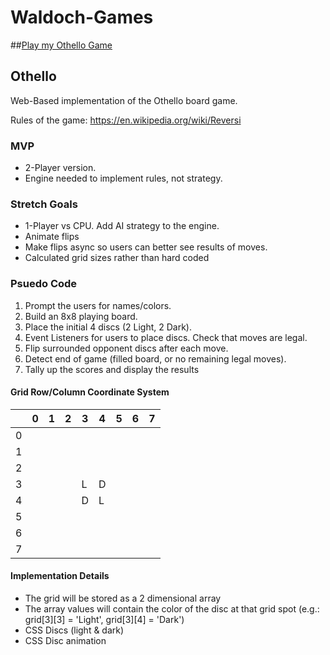 # Waldoch-Games

##[Play my Othello Game](https://don-waldoch.github.io/Waldoch-Games/public/)

## Othello
Web-Based implementation of the Othello board game.

Rules of the game: https://en.wikipedia.org/wiki/Reversi

### MVP
- 2-Player version.
- Engine needed to implement rules, not strategy.

### Stretch Goals
- 1-Player vs CPU. Add AI strategy to the engine.
- Animate flips
- Make flips async so users can better see results of moves.
- Calculated grid sizes rather than hard coded

### Psuedo Code
1. Prompt the users for names/colors.
2. Build an 8x8 playing board.
3. Place the initial 4 discs (2 Light, 2 Dark).
4. Event Listeners for users to place discs. Check that moves are legal.
5. Flip surrounded opponent discs after each move.
6. Detect end of game (filled board, or no remaining legal moves).
7. Tally up the scores and display the results

#### Grid Row/Column Coordinate System

|   | 0 | 1 | 2 | 3 | 4 | 5 | 6 | 7 |
| - | - | - | - | - | - | - | - | - |
| 0 |   |   |   |   |   |   |   |   |
| 1 |   |   |   |   |   |   |   |   |
| 2 |   |   |   |   |   |   |   |   |
| 3 |   |   |   | L | D |   |   |   |
| 4 |   |   |   | D | L |   |   |   |
| 5 |   |   |   |   |   |   |   |   |
| 6 |   |   |   |   |   |   |   |   |
| 7 |   |   |   |   |   |   |   |   |

#### Implementation Details
- The grid will be stored as a 2 dimensional array
- The array values will contain the color of the disc at that grid spot (e.g.: grid[3][3] = 'Light',  grid[3][4] = 'Dark')
- CSS Discs (light & dark)
- CSS Disc animation
